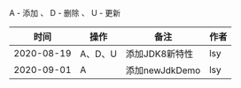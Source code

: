 A - 添加 、 D - 删除 、 U - 更新

|     时间    |   操作  |     备注     | 作者 |
|     ----   |   ---- |     ----     |---- |
| 2020-08-19 | A、D、U | 添加JDK8新特性 | lsy |
| 2020-09-01 |    A   | 添加newJdkDemo| lsy |
